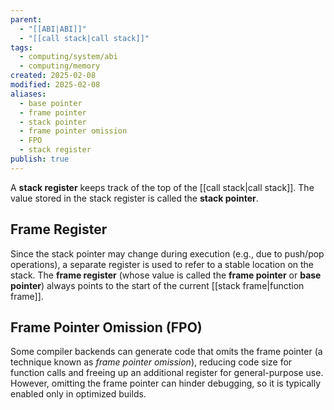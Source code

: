 ```yaml
---
parent:
  - "[[ABI|ABI]]"
  - "[[call stack|call stack]]"
tags:
  - computing/system/abi
  - computing/memory
created: 2025-02-08
modified: 2025-02-08
aliases:
  - base pointer
  - frame pointer
  - stack pointer
  - frame pointer omission
  - FPO
  - stack register
publish: true
---
```

A **stack register** keeps track of the top of the [[call stack|call stack]]. The value stored in the stack register is called the **stack pointer**.

## Frame Register
Since the stack pointer may change during execution (e.g., due to push/pop operations), a separate register is used to refer to a stable location on the stack. The **frame register** (whose value is called the **frame pointer** or **base pointer**) always points to the start of the current [[stack frame|function frame]].

## Frame Pointer Omission (FPO)
Some compiler backends can generate code that omits the frame pointer (a technique known as _frame pointer omission_), reducing code size for function calls and freeing up an additional register for general-purpose use. However, omitting the frame pointer can hinder debugging, so it is typically enabled only in optimized builds.